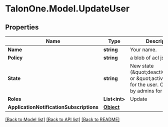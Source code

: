 
# TalonOne.Model.UpdateUser

## Properties

Name | Type | Description | Notes
------------ | ------------- | ------------- | -------------
**Name** | **string** | Your name. | [optional] 
**Policy** | **string** | a blob of acl json | [optional] 
**State** | **string** | New state (\&quot;deactivated\&quot; or \&quot;active\&quot;) for the user. Only usable by admins for the user. | [optional] 
**Roles** | **List&lt;int&gt;** | Update | [optional] 
**ApplicationNotificationSubscriptions** | [**Object**](.md) |  | [optional] 

[[Back to Model list]](../README.md#documentation-for-models)
[[Back to API list]](../README.md#documentation-for-api-endpoints)
[[Back to README]](../README.md)

